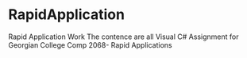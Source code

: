 RapidApplication
================

Rapid Application Work
The contence are all Visual C# Assignment for Georgian College Comp 2068- Rapid Applications
